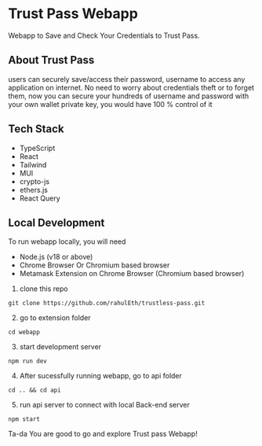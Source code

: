 # Trust Pass Webapp

Webapp to Save and Check Your Credentials to Trust Pass.

## About Trust Pass

users can securely save/access their password, username to access any application on internet. No need to worry about credentials theft or to forget them, now you can secure your hundreds of username and password with your own wallet private key, you would have 100 % control of it

## Tech Stack

- TypeScript
- React
- Tailwind
- MUI
- crypto-js
- ethers.js
- React Query

## Local Development

To run webapp locally, you will need

- Node.js (v18 or above)
- Chrome Browser Or Chromium based browser
- Metamask Extension on Chrome Browser (Chromium based browser)

1. clone this repo

```
git clone https://github.com/rahulEth/trustless-pass.git
```

2. go to extension folder

```
cd webapp
```

3. start development server

```
npm run dev
```

4. After sucessfully running webapp, go to api folder

```
cd .. && cd api
```

5. run api server to connect with local Back-end server

```
npm start
```

Ta-da You are good to go and explore Trust pass Webapp!
